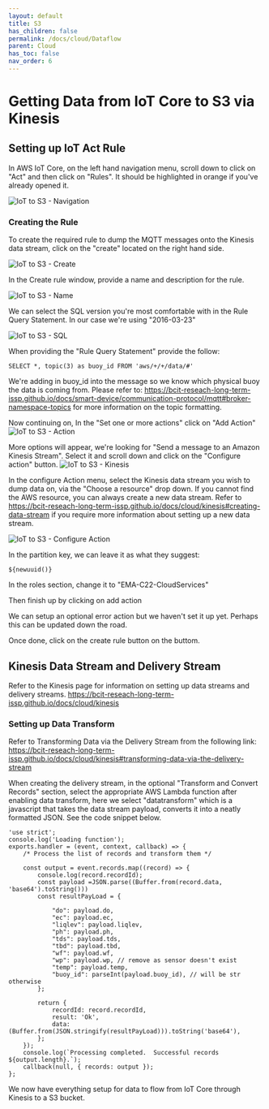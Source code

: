 ```yaml
---
layout: default
title: S3
has_children: false
permalink: /docs/cloud/Dataflow
parent: Cloud
has_toc: false
nav_order: 6
---
```


# Getting Data from IoT Core to S3 via Kinesis

## Setting up IoT Act Rule
In AWS IoT Core, on the left hand navigation menu, scroll down to click on "Act" and then click on "Rules". It should be highlighted in orange if you've already opened it.

![IoT to S3 - Navigation](https://github.com/BCIT-Reseach-Long-Term-ISSP/bcit-reseach-long-term-issp.github.io/blob/master/cloud/assets/IoT_to_S3.png?raw=true)

### Creating the Rule
To create the required rule to dump the MQTT messages onto the Kinesis data stream, click on the "create" located on the right hand side.

![IoT to S3 - Create](https://github.com/BCIT-Reseach-Long-Term-ISSP/bcit-reseach-long-term-issp.github.io/blob/master/cloud/assets/IoT_to_S3_create.png?raw=true)

In the Create rule window, provide a name and description for the rule.

![IoT to S3 - Name](https://github.com/BCIT-Reseach-Long-Term-ISSP/bcit-reseach-long-term-issp.github.io/blob/master/cloud/assets/IoT_to_S3_name.png?raw=true)

We can select the SQL version you're most comfortable with in the Rule Query Statement. In our case we're using "2016-03-23"

![IoT to S3 - SQL](https://github.com/BCIT-Reseach-Long-Term-ISSP/bcit-reseach-long-term-issp.github.io/blob/master/cloud/assets/IoT_to_S3_sql.png?raw=true)

When providing the "Rule Query Statement" provide the follow:
```
SELECT *, topic(3) as buoy_id FROM 'aws/+/+/data/#'
```

We're adding in buoy_id into the message so we know which physical buoy the data is coming from.
Please refer to: https://bcit-reseach-long-term-issp.github.io/docs/smart-device/communication-protocol/mqtt#broker-namespace-topics for more information on the topic formatting.

Now continuing on, In the "Set one or more actions" click on "Add Action"
![IoT to S3 - Action](https://github.com/BCIT-Reseach-Long-Term-ISSP/bcit-reseach-long-term-issp.github.io/blob/master/cloud/assets/IoT_to_S3_action.png?raw=true)

More options will appear, we're looking for "Send a message to an Amazon Kinesis Stream". Select it and scroll down and click on the "Configure action" button.
![IoT to S3 - Kinesis](https://github.com/BCIT-Reseach-Long-Term-ISSP/bcit-reseach-long-term-issp.github.io/blob/master/cloud/assets/IoT_to_S3_kinesis.png?raw=true)

In the configure Action menu, select the Kinesis data stream you wish to dump data on, via the "Choose a resource" drop down. If you cannot find the AWS resource, you can always create a new data stream. Refer to https://bcit-reseach-long-term-issp.github.io/docs/cloud/kinesis#creating-data-stream if you require more information about setting up a new data stream.

![IoT to S3 - Configure Action](https://github.com/BCIT-Reseach-Long-Term-ISSP/bcit-reseach-long-term-issp.github.io/blob/master/cloud/assets/IoT_to_S3_action2.png?raw=true)

In the partition key, we can leave it as what they suggest:
```
${newuuid()}
```

In the roles section, change it to "EMA-C22-CloudServices"

Then finish up by clicking on add action

We can setup an optional error action but we haven't set it up yet. Perhaps this can be updated down the road.

Once done, click on the create rule button on the buttom. 

## Kinesis Data Stream and Delivery Stream
Refer to the Kinesis page for information on setting up data streams and delivery streams.
https://bcit-reseach-long-term-issp.github.io/docs/cloud/kinesis

### Setting up Data Transform
Refer to Transforming Data via the Delivery Stream from the following link:
https://bcit-reseach-long-term-issp.github.io/docs/cloud/kinesis#transforming-data-via-the-delivery-stream

When creating the delivery stream, in the optional "Transform and Convert Records" section, select the appropriate AWS Lambda function after enabling data transform, here we select "datatransform" which is a javascript that takes the data stream payload, converts it into a neatly formatted JSON. See the code snippet below.

```
'use strict';
console.log('Loading function');
exports.handler = (event, context, callback) => {
    /* Process the list of records and transform them */

    const output = event.records.map((record) => {
        console.log(record.recordId);
        const payload =JSON.parse((Buffer.from(record.data, 'base64').toString()))
        const resultPayLoad = {

            "do": payload.do,
            "ec": payload.ec,
            "liqlev": payload.liqlev,
            "ph": payload.ph,
            "tds": payload.tds,
            "tbd": payload.tbd,
            "wf": payload.wf,
            "wp": payload.wp, // remove as sensor doesn't exist
            "temp": payload.temp,
            "buoy_id": parseInt(payload.buoy_id), // will be str otherwise
        };
        
        return {
            recordId: record.recordId,
            result: 'Ok',
            data: (Buffer.from(JSON.stringify(resultPayLoad))).toString('base64'),
        };
    });
    console.log(`Processing completed.  Successful records ${output.length}.`);
    callback(null, { records: output });
};
```

We now have everything setup for data to flow from IoT Core through Kinesis to a S3 bucket.